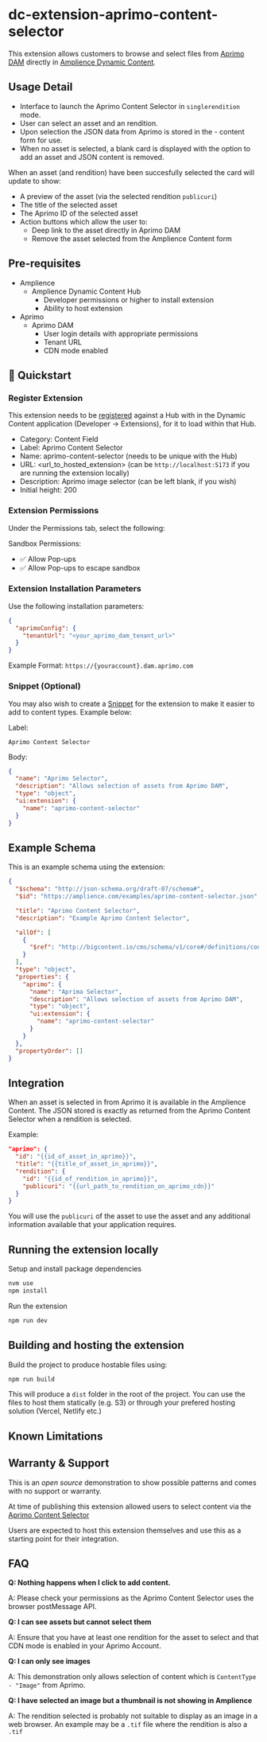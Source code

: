 # dc-extension-aprimo-content-selector

This extension allows customers to browse and select files from [Aprimo DAM](https://www.aprimo.com/) directly in [Amplience Dynamic Content](https://amplience.com/platform/cms/).

## Usage Detail

- Interface to launch the Aprimo Content Selector in `singlerendition` mode.
- User can select an asset and an rendition.
- Upon selection the JSON data from Aprimo is stored in the - content form for use.
- When no asset is selected, a blank card is displayed with the option to add an asset and JSON content is removed.

When an asset (and rendition) have been succesfully selected the card will update to show:

- A preview of the asset (via the selected rendition `publicuri`)
- The title of the selected asset
- The Aprimo ID of the selected asset
- Action buttons which allow the user to:
  - Deep link to the asset directly in Aprimo DAM
  - Remove the asset selected from the Amplience Content form

## Pre-requisites

- Amplience
  - Amplience Dynamic Content Hub
    - Developer permissions or higher to install extension
    - Ability to host extension
- Aprimo
  - Aprimo DAM
    - User login details with appropriate permissions
    - Tenant URL
    - CDN mode enabled

## 🏁 Quickstart

### Register Extension

This extension needs to be [registered](https://amplience.com/docs/development/registeringextensions.html) against a Hub with in the Dynamic Content application (Developer -> Extensions), for it to load within that Hub.

- Category: Content Field
- Label: Aprimo Content Selector
- Name: aprimo-content-selector (needs to be unique with the Hub)
- URL: <url_to_hosted_extension> (can be `http://localhost:5173` if you are running the extension locally)
- Description: Aprimo image selector (can be left blank, if you wish)
- Initial height: 200

### Extension Permissions

Under the Permissions tab, select the following:

Sandbox Permissions:

- ✅ Allow Pop-ups
- ✅ Allow Pop-ups to escape sandbox

### Extension Installation Parameters

Use the following installation parameters:

```json
{
  "aprimoConfig": {
    "tenantUrl": "<your_aprimo_dam_tenant_url>"
  }
}
```

Example Format: `https://{youraccount}.dam.aprimo.com`

### Snippet (Optional)

You may also wish to create a [Snippet](https://amplience.com/developers/docs/integrations/extensions/register-use/#adding-snippets-for-content-field-extensions) for the extension to make it easier to add to content types. Example below:

Label:

```
Aprimo Content Selector
```

Body:

```json
{
  "name": "Aprimo Selector",
  "description": "Allows selection of assets from Aprimo DAM",
  "type": "object",
  "ui:extension": {
    "name": "aprimo-content-selector"
  }
}
```

## Example Schema

This is an example schema using the extension:

```json
{
  "$schema": "http://json-schema.org/draft-07/schema#",
  "$id": "https://amplience.com/examples/aprimo-content-selector.json",

  "title": "Aprimo Content Selector",
  "description": "Example Aprimo Content Selector",

  "allOf": [
    {
      "$ref": "http://bigcontent.io/cms/schema/v1/core#/definitions/content"
    }
  ],
  "type": "object",
  "properties": {
    "aprimo": {
      "name": "Aprima Selector",
      "description": "Allows selection of assets from Aprimo DAM",
      "type": "object",
      "ui:extension": {
        "name": "aprimo-content-selector"
      }
    }
  },
  "propertyOrder": []
}
```

## Integration

When an asset is selected in from Aprimo it is available in the Amplience Content. The JSON stored is exactly as returned from the Aprimo Content Selector when a rendition is selected.

Example:

```json
"aprimo": {
  "id": "{{id_of_asset_in_aprimo}}",
  "title": "{{title_of_asset_in_aprimo}}",
  "rendition": {
    "id": "{{id_of_rendition_in_aprimo}}",
    "publicuri": "{{url_path_to_rendition_on_aprimo_cdn}}"
  }
}
```

You will use the `publicuri` of the asset to use the asset and any additional information available that your application requires.

## Running the extension locally

Setup and install package dependencies

```bash
nvm use
npm install
```

Run the extension

```bash
npm run dev
```

## Building and hosting the extension

Build the project to produce hostable files using:

```bash
npm run build
```

This will produce a `dist` folder in the root of the project. You can use the files to host them statically (e.g. S3) or through your prefered hosting solution (Vercel, Netlify etc.)

## Known Limitations

## Warranty & Support

This is an _open source_ demonstration to show possible patterns and comes with no support or warranty.

At time of publishing this extension allowed users to select content via the [Aprimo Content Selector](https://developers.aprimo.com/digital-asset-management/aprimo-integration-tools/aprimo-content-selector/)

Users are expected to host this extension themselves and use this as a starting point for their integration.

## FAQ

**Q: Nothing happens when I click to add content.**

A: Please check your permissions as the Aprimo Content Selector uses the browser postMessage API.

**Q: I can see assets but cannot select them**

A: Ensure that you have at least one rendition for the asset to select and that CDN mode is enabled in your Aprimo Account.

**Q: I can only see images**

A: This demonstration only allows selection of content which is `ContentType - "Image"` from Aprimo.

**Q: I have selected an image but a thumbnail is not showing in Amplience**

A: The rendition selected is probably not suitable to display as an image in a web browser. An example may be a `.tif` file where the rendition is also a `.tif`
